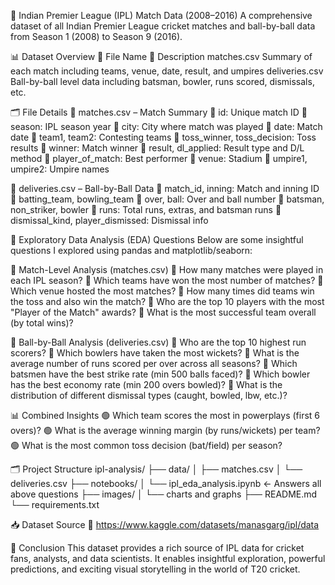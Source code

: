 🏏 Indian Premier League (IPL) Match Data (2008–2016)
A comprehensive dataset of all Indian Premier League cricket matches and ball-by-ball data from Season 1 (2008) to Season 9 (2016).

📊 Dataset Overview
📁 File Name	📄 Description
matches.csv	Summary of each match including teams, venue, date, result, and umpires
deliveries.csv	Ball-by-ball level data including batsman, bowler, runs scored, dismissals, etc.

🗂️ File Details
📌 matches.csv – Match Summary
🔹 id: Unique match ID
🔹 season: IPL season year
🔹 city: City where match was played
🔹 date: Match date
🔹 team1, team2: Contesting teams
🔹 toss_winner, toss_decision: Toss results
🔹 winner: Match winner
🔹 result, dl_applied: Result type and D/L method
🔹 player_of_match: Best performer
🔹 venue: Stadium
🔹 umpire1, umpire2: Umpire names

📌 deliveries.csv – Ball-by-Ball Data
🔸 match_id, inning: Match and inning ID
🔸 batting_team, bowling_team
🔸 over, ball: Over and ball number
🔸 batsman, non_striker, bowler
🔸 runs: Total runs, extras, and batsman runs
🔸 dismissal_kind, player_dismissed: Dismissal info

📌 Exploratory Data Analysis (EDA) Questions
Below are some insightful questions I explored using pandas and matplotlib/seaborn:

🧠 Match-Level Analysis (matches.csv)
🔹 How many matches were played in each IPL season?
🔹 Which teams have won the most number of matches?
🔹 Which venue hosted the most matches?
🔹 How many times did teams win the toss and also win the match?
🔹 Who are the top 10 players with the most "Player of the Match" awards?
🔹 What is the most successful team overall (by total wins)?

🎯 Ball-by-Ball Analysis (deliveries.csv)
🔸 Who are the top 10 highest run scorers?
🔸 Which bowlers have taken the most wickets?
🔸 What is the average number of runs scored per over across all seasons?
🔸 Which batsmen have the best strike rate (min 500 balls faced)?
🔸 Which bowler has the best economy rate (min 200 overs bowled)?
🔸 What is the distribution of different dismissal types (caught, bowled, lbw, etc.)?

📊 Combined Insights
🟢 Which team scores the most in powerplays (first 6 overs)?
🟢 What is the average winning margin (by runs/wickets) per team?
🟢 What is the most common toss decision (bat/field) per season?



🗂 Project Structure
ipl-analysis/
├── data/
│   ├── matches.csv
│   └── deliveries.csv
├── notebooks/
│   └── ipl_eda_analysis.ipynb  ← Answers all above questions
├── images/
│   └── charts and graphs 
├── README.md
└── requirements.txt


📥 Dataset Source
🔗 https://www.kaggle.com/datasets/manasgarg/ipl/data

🏁 Conclusion
This dataset provides a rich source of IPL data for cricket fans, analysts, and data scientists. It enables insightful exploration, powerful predictions, and exciting visual storytelling in the world of T20 cricket.
